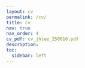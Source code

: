 ```yaml
---
layout: cv
permalink: /cv/
title: cv
nav: true
nav_order: 4
cv_pdf: cv_jhlee_250616.pdf
description:
toc:
  sidebar: left
---
```

